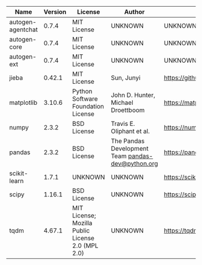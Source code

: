 | Name              | Version | License                                           | Author                                              | URL                            |
|-------------------|---------|---------------------------------------------------|-----------------------------------------------------|--------------------------------|
| autogen-agentchat | 0.7.4   | MIT License                                       | UNKNOWN                                             | UNKNOWN                        |
| autogen-core      | 0.7.4   | MIT License                                       | UNKNOWN                                             | UNKNOWN                        |
| autogen-ext       | 0.7.4   | MIT License                                       | UNKNOWN                                             | UNKNOWN                        |
| jieba             | 0.42.1  | MIT License                                       | Sun, Junyi                                          | https://github.com/fxsjy/jieba |
| matplotlib        | 3.10.6  | Python Software Foundation License                | John D. Hunter, Michael Droettboom                  | https://matplotlib.org         |
| numpy             | 2.3.2   | BSD License                                       | Travis E. Oliphant et al.                           | https://numpy.org              |
| pandas            | 2.3.2   | BSD License                                       | The Pandas Development Team <pandas-dev@python.org> | https://pandas.pydata.org      |
| scikit-learn      | 1.7.1   | UNKNOWN                                           | UNKNOWN                                             | https://scikit-learn.org       |
| scipy             | 1.16.1  | BSD License                                       | UNKNOWN                                             | https://scipy.org/             |
| tqdm              | 4.67.1  | MIT License; Mozilla Public License 2.0 (MPL 2.0) | UNKNOWN                                             | https://tqdm.github.io         |
